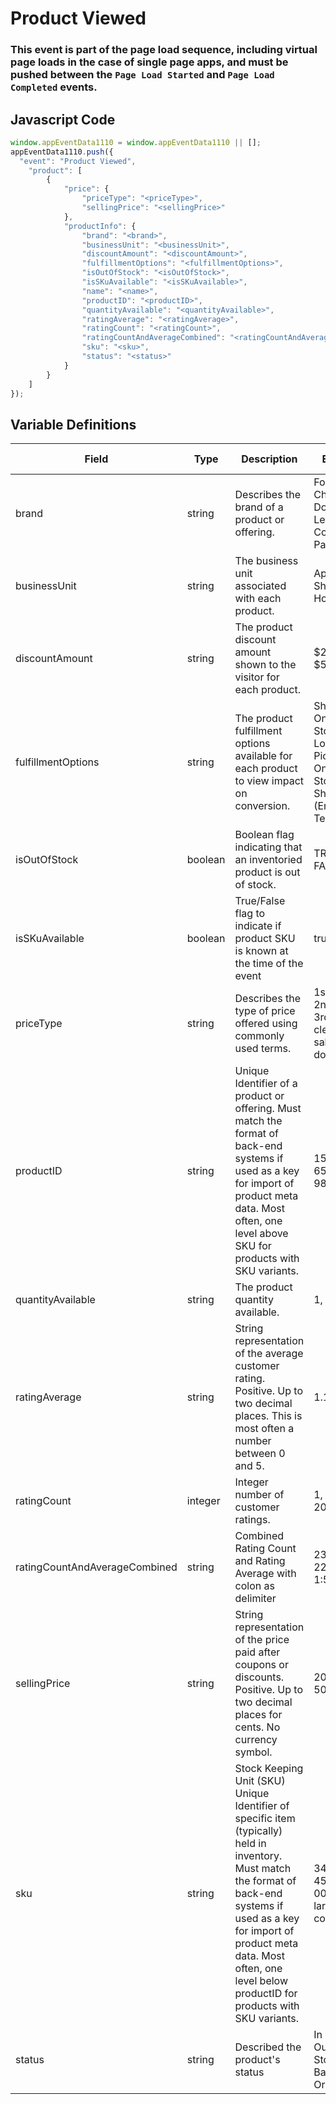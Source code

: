 # Product Viewed

### This event is part of the page load sequence, including virtual page loads in the case of single page apps, and must be pushed between the `Page Load Started` and `Page Load Completed` events.

## Javascript Code
```js
window.appEventData1110 = window.appEventData1110 || [];
appEventData1110.push({
  "event": "Product Viewed",
    "product": [
        {
            "price": {
                "priceType": "<priceType>",
                "sellingPrice": "<sellingPrice>"
            },
            "productInfo": {
                "brand": "<brand>",
                "businessUnit": "<businessUnit>",
                "discountAmount": "<discountAmount>",
                "fulfillmentOptions": "<fulfillmentOptions>",
                "isOutOfStock": "<isOutOfStock>",
                "isSKuAvailable": "<isSKuAvailable>",
                "name": "<name>",
                "productID": "<productID>",
                "quantityAvailable": "<quantityAvailable>",
                "ratingAverage": "<ratingAverage>",
                "ratingCount": "<ratingCount>",
                "ratingCountAndAverageCombined": "<ratingCountAndAverageCombined>",
                "sku": "<sku>",
                "status": "<status>"
            }
        }
    ]
});
```

## Variable Definitions

|Field|Type|Description|Example|Pattern|Min Length|Max Length|Minimum|Maximum|Multiple Of|
| --- | --- | --- | --- | --- | --- | --- | --- | --- | --- |
|brand|string|Describes the brand of a product or offering.|Ford, Chevrolet, Dodge, Levis, Columbia, Patagonia|||||||
|businessUnit|string|The business unit associated with each product.|Apparel, Shoes, Home|||||||
|discountAmount|string|The product discount amount shown to the visitor for each product.|$20, 10%, $5|||||||
|fulfillmentOptions|string|The product fulfillment options available for each product to view impact on conversion.|Shipped Only, In Store Only, Local Pickup Only, In Store or Ship, Digital \(Email or Text\)|||||||
|isOutOfStock|boolean|Boolean flag indicating that an inventoried product is out of stock. |TRUE, FALSE|||||||
|isSKuAvailable|boolean|True\/False flag to indicate if product SKU is known at the time of the event|true, false|||||||
|priceType|string|Describes the type of price offered using commonly used terms. |1st mark, 2nd mark, 3rd mark, clearance, sale, doorbuster|||||||
|productID|string|Unique Identifier of a product or offering.  Must match the format of back-end systems if used as a key for import of product meta data. Most often, one level above SKU for products with SKU variants. |155, 65588, 987764448|||||||
|quantityAvailable|string|The product quantity available.|1, 10, 100|||||||
|ratingAverage|string|String representation of the average customer rating.  Positive. Up to two decimal places. This is most often a number between 0 and 5. |1.1, 2, 5|^[0-9]*(\.[0-9]{1,2})?$||||||
|ratingCount|integer|Integer number of customer ratings. |1, 5, 11, 200||||0|||
|ratingCountAndAverageCombined|string|Combined Rating Count and Rating Average with colon as delimiter|23:4.5, 222:1.7, 1:5, 2:3.5|||||||
|sellingPrice|string|String representation of the price paid after coupons or discounts. Positive. Up to two decimal places for cents. No currency symbol.|200, 29.99, 50, 0|^[0-9]*(\.[0-9]{1,2})?$||||||
|sku|string|Stock Keeping Unit \(SKU\) Unique Identifier of specific item \(typically\) held in inventory.  Must match the format of back-end systems if used as a key for import of product meta data. Most often, one level below productID for products with SKU variants. |34567890, 4567890, 00155-large-cornflower|||||||
|status|string|Described the product's status|In Stock, Out of Stcok, Back-Ordered|||||||




